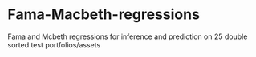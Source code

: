 # Fama-Macbeth-regressions
Fama and Mcbeth regressions for inference and prediction on 25 double sorted test portfolios/assets
